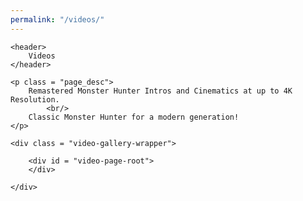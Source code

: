 ```yaml
---
permalink: "/videos/"
---
```


<section class = "sect">

    <header>
		Videos
	</header>

    <p class = "page_desc">
        Remastered Monster Hunter Intros and Cinematics at up to 4K Resolution. 
            <br/>
        Classic Monster Hunter for a modern generation!
    </p>

    <div class = "video-gallery-wrapper">
        
        <div id = "video-page-root">
        </div>

    </div>


</section>

<script src = "./../assets/frontend/assets/lib/videos.js">
</script>